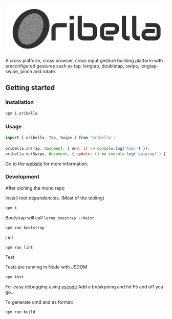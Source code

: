 ![oribella](./website/static/img/oa.svg)

A cross platform, cross browser, cross input gesture building platform with preconfigured gestures such as tap, longtap, doubletap, swipe, longtap-swipe, pinch and rotate.

## Getting started

### Installation

```sh
npm i oribella
```

### Usage

```js
import { oribella, Tap, Swipe } from 'oribella';

oribella.on(Tap, document, { end: () => console.log('tap!') });
oribella.on(Swipe, document, { update: () => console.log('swiping!') });
```

Go to the [website](https://oribella.github.io/oribella/) for more information.

### Development

After cloning the mono repo

Install root dependencies. (Most of the tooling)
```sh
npm i
```

Bootstrap will call `lerna boostrap --hoist`

```sh
npm run bootstrap
```

Lint

```sh
npm run lint
```

Test

Tests are running in Node with JSDOM

```sh
npm test
```

For easy debugging using [vscode](https://code.visualstudio.com/download)
Add a breakpoing and hit F5 and off you go...

To generate umd and es format:

```sh
npm run build
```

